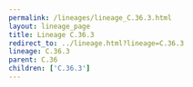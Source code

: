 ```yaml
---
permalink: /lineages/lineage_C.36.3.html
layout: lineage_page
title: Lineage C.36.3
redirect_to: ../lineage.html?lineage=C.36.3
lineage: C.36.3
parent: C.36
children: ['C.36.3']
---
```

